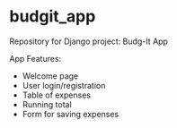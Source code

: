 # budgit_app
Repository for Django project: Budg-It App

App Features:
- Welcome page
- User login/registration
- Table of expenses
- Running total
- Form for saving expenses
